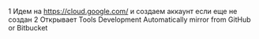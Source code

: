 1 Идем на https://cloud.google.com/ и создаем аккаунт если еще не создан
2 Открывает Tools Development
Automatically mirror from GitHub or Bitbucket
